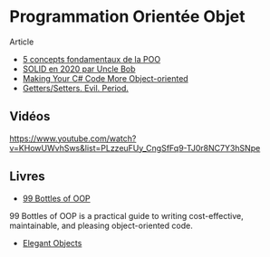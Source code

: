 # Programmation Orientée Objet

Article

- [5 concepts fondamentaux de la POO](https://itexpert.fr/blog/concepts-fondamentaux-poo/)
- [SOLID en 2020 par Uncle Bob](http://blog.cleancoder.com/uncle-bob/2020/10/18/Solid-Relevance.html)
- [Making Your C# Code More Object-oriented](https://www.pluralsight.com/courses/c-sharp-code-more-object-oriented)
- [Getters/Setters. Evil. Period.](https://www.yegor256.com/2014/09/16/getters-and-setters-are-evil.html)

## Vidéos

https://www.youtube.com/watch?v=KHowUWvhSws&list=PLzzeuFUy_CngSfFq9-TJ0r8NC7Y3hSNpe

## Livres

- [99 Bottles of OOP](https://sandimetz.com/99bottles)

99 Bottles of OOP is a practical guide to writing cost-effective, maintainable, and pleasing object-oriented code. 

- [Elegant Objects](https://www.elegantobjects.org/)
